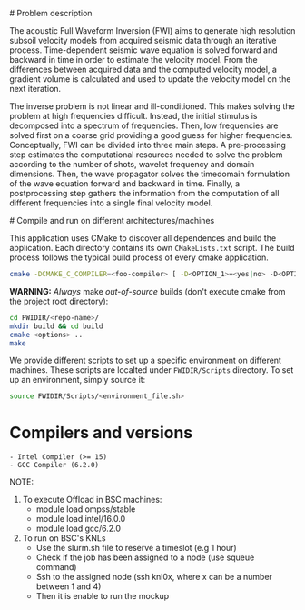 # Problem description

The acoustic Full Waveform Inversion (FWI) aims to generate high resolution subsoil velocity models from acquired seismic data through an iterative process. Time-dependent seismic wave equation is solved forward and backward in time in order to estimate the velocity model. From the differences between acquired data and the computed velocity model, a gradient volume is calculated and used to update the velocity model on the next iteration.

The inverse problem is not linear and ill-conditioned. This makes solving the problem at high frequencies difficult. Instead, the initial stimulus is decomposed into a spectrum of frequencies. Then, low frequencies are solved first on a coarse grid providing a good guess for higher frequencies.
Conceptually, FWI can be divided into three main steps. A pre-processing step estimates the computational resources needed to solve the problem according to the number of shots, wavelet frequency and domain dimensions. Then, the wave propagator solves the timedomain formulation of the wave equation forward and backward in time. Finally, a postprocessing step gathers the information from the computation of all different frequencies into a single final velocity model.

# Compile and run on different architectures/machines

This application uses CMake to discover all dependences and build the application. Each directory contains its own `CMakeLists.txt` script. The build process follows the typical build process of every cmake application.

```bash
cmake -DCMAKE_C_COMPILER=<foo-compiler> [ -D<OPTION_1>=<yes|no> -D<OPTION_2>=<YES|NO> ... ]  <path-to-project-base-dir>
```

__WARNING:__ *Always* make *out-of-source* builds (don't execute cmake from the project root directory):
```bash
cd FWIDIR/<repo-name>/
mkdir build && cd build
cmake <options> ..
make
```
We provide different scripts to set up a specific environment on different machines. These scripts are localted under `FWIDIR/Scripts` directory. To set up an environment, simply source it:

```bash
source FWIDIR/Scripts/<environment_file.sh>
```
# Compilers and versions
    - Intel Compiler (>= 15)
    - GCC Compiler (6.2.0)

NOTE: 
1. To execute Offload in BSC machines:
   - module load ompss/stable
   - module load intel/16.0.0
   - module load gcc/6.2.0
2. To run on BSC's KNLs
   - Use the slurm.sh file to reserve a timeslot (e.g 1 hour)
   - Check if the job has been assigned to a node (use squeue command)
   - Ssh to the assigned node (ssh knl0x, where x can be a number between 1 and 4)
   - Then it is enable to run the mockup
